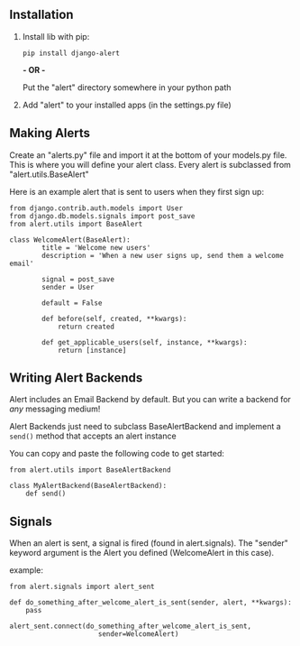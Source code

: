 ## Installation ##

 1. Install lib with pip:
 
    `pip install django-alert`
   
    **- OR -**

    Put the "alert" directory somewhere in your python path

 2. Add "alert" to your installed apps (in the settings.py file)


## Making Alerts ##

Create an "alerts.py" file and import it at the bottom of your 
models.py file. This is where you will define your alert class. Every 
alert is subclassed from "alert.utils.BaseAlert"

Here is an example alert that is sent to users when they first sign up:

    from django.contrib.auth.models import User
    from django.db.models.signals import post_save
    from alert.utils import BaseAlert
    
    class WelcomeAlert(BaseAlert):
		    title = 'Welcome new users'
		    description = 'When a new user signs up, send them a welcome email'
    
		    signal = post_save
		    sender = User
		    
		    default = False
    
    		def before(self, created, **kwargs):
    			return created
    
		    def get_applicable_users(self, instance, **kwargs):
        		return [instance]


## Writing Alert Backends ##

Alert includes an Email Backend by default. But you can write a backend
for *any* messaging medium!

Alert Backends just need to subclass BaseAlertBackend and implement a
`send()` method that accepts an alert instance

You can copy and paste the following code to get started:

    from alert.utils import BaseAlertBackend
    
    class MyAlertBackend(BaseAlertBackend):
        def send()


## Signals ##

When an alert is sent, a signal is fired (found in alert.signals). The 
"sender" keyword argument is the Alert you defined (WelcomeAlert in 
this case).

example:

    from alert.signals import alert_sent

    def do_something_after_welcome_alert_is_sent(sender, alert, **kwargs):
        pass

    alert_sent.connect(do_something_after_welcome_alert_is_sent, 
                          sender=WelcomeAlert)
